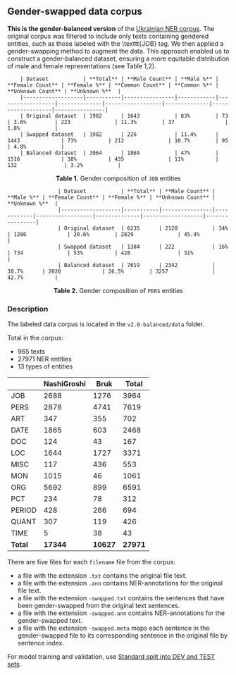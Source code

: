 ## Gender-swapped data corpus

**This is the gender-balanced version** of the [Ukrainian NER corpus](https://github.com/lang-uk/ner-uk/tree/master/v2.0).
The original corpus was filtered to include only texts containing gendered entities, such as those labeled with the \texttt{JOB} tag. We then applied a gender-swapping method to augment the data. This approach enabled us to construct a gender-balanced dataset, ensuring a more equitable distribution of male and female representations (see Table 1,2).

        | Dataset           | **Total** | **Male Count** | **Male %** | **Female Count** | **Female %** | **Common Count** | **Common %** | **Unknown Count** | **Unknown %**  |
        |-------------------|-----------|----------------|------------|------------------|--------------|------------------|--------------|-------------------|----------------|
        | Original dataset  | 1982      | 1643           | 83%        | 73               | 3.6%         | 223              | 11.3%        | 37                | 1.8%           |
        | Swapped dataset   | 1982      | 226            | 11.4%      | 1443             | 73%          | 212              | 10.7%        | 95                | 4.8%           |
        | Balanced dataset  | 3964      | 1869           | 47%        | 1516             | 38%          | 435              | 11%          | 132               | 3.2%           |


<p align="center"><strong>Table 1.</strong> Gender composition of <code>JOB</code> entities</p>

                    | Dataset           | **Total** | **Male Count** | **Male %** | **Female Count** | **Female %** | **Unknown Count** | **Unknown %**  |
                    |-------------------|-----------|----------------|------------|------------------|--------------|-------------------|----------------|
                    | Original dataset  | 6235      | 2120           | 34%        | 1286             | 20.6%        | 2829              | 45.4%          |
                    | Swapped dataset   | 1384      | 222            | 16%        | 734              | 53%          | 428               | 31%            |
                    | Balanced dataset  | 7619      | 2342           | 30.7%      | 2020             | 26.5%        | 3257              | 42.7%          |

<p align="center"><strong>Table 2.</strong> Gender composition of <code>PERS</code> entities</p>

### Description

The labeled data corpus is located in the `v2.0-balanced/data` folder.

Total in the corpus:

- 965 texts
- 27971 NER entities
- 13 types of entities

|                | **NashiGroshi** | **Bruk** | **Total** |
|----------------|------------------|----------|-----------|
| JOB            | 2688             | 1276     | 3964      |
| PERS           | 2878             | 4741     | 7619      |
| ART            | 347              | 355      | 702       |
| DATE           | 1865             | 603      | 2468      |
| DOC            | 124              | 43       | 167       |
| LOC            | 1644             | 1727     | 3371      |
| MISC           | 117              | 436      | 553       |
| MON            | 1015             | 46       | 1061      |
| ORG            | 5692             | 899      | 6591      |
| PCT            | 234              | 78       | 312       |
| PERIOD         | 428              | 266      | 694       |
| QUANT          | 307              | 119      | 426       |
| TIME           | 5                | 38       | 43        |
| **Total**       | **17344**           | **10627**  | **27971**  |

There are five files for each `filename` file from the corpus:

- a file with the extension `.txt` contains the original file text. 
- a file with the extension `.ann` contains NER-annotations for the original file text.
- a file with the extension `-swapped.txt` contains the sentences that have been gender-swapped from the original text sentences. 
- a file with the extension `-swapped.ann` contains NER-annotations for the gender-swapped text.
- a file with the extension `-swapped.meta` maps each sentence in the gender-swapped file to its corresponding sentence in the original file by sentence index.

For model training and validation, use [Standard split into DEV and TEST sets](data/dev-test-split.txt).
